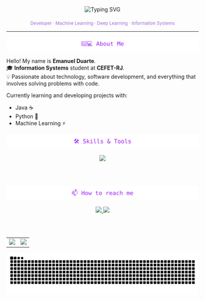 <p align="center">
  <img src="https://readme-typing-svg.herokuapp.com?font=Fira+Code&size=24&pause=1000&color=9370DB&center=true&vCenter=true&width=800&lines=Hi+there,+I'm+Emanuel+Duarte;Information+Systems+Student+at+CEFET-RJ;Developer;Applied+AI+Developer+(ML+%26+DL);Welcome+to+my+GitHub!🚀" alt="Typing SVG" />
</p>

<p align="center">
  <sub><span style="color:#9370DB;">Developer · Machine Learning · Deep Learning · Information Systems</span></sub>
</p>

---

<p align="center">
  <img src="./assets/about-me.svg" alt="About Me" />
</p>


Hello! My name is **Emanuel Duarte**.  
🎓 **Information Systems** student at **CEFET-RJ**.  
💡 Passionate about technology, software development, and everything that involves solving problems with code.


Currently learning and developing projects with:

- Java ☕
- Python 🐍
- Machine Learning ⚡
  

<p align="center">
  <img src="./assets/skills.svg" alt="Skills & Tools"/>
</p>

<p align="center">
  <a href="https://github.com/Manudrel">
    <img src="https://skillicons.dev/icons?i=python,java,cpp,c,html,css,js,opencv,sklearn,git,github,notion,mysql,django,postgres,mongodb,selenium,linux,anaconda,vscode,tensorflow,pytorch&perline=11" />
  </a>
</p>
<br><br>
<p align="center">
  <img src="./assets/contact.svg" alt="How to reach me"/>
</p>

<p align="center">
  <!-- LinkedIn -->
  <a href="https://www.linkedin.com/in/emanuel-d-s-almeida" target="_blank">
    <img src="https://skillicons.dev/icons?i=linkedin" />
  </a>
  
  <!-- Gmail -->
  <a href="mailto:duarteemanuelsimoes@gmail.com">
    <img src="https://skillicons.dev/icons?i=gmail" />
  </a>
</p>
<br><br>

<div align="center">
  <table border="0">
    <tr>
      <td>
        <img height="165em" src="https://github-readme-stats.vercel.app/api?username=Manudrel&show_icons=true&theme=midnight-purple&include_all_commits=true&count_private=true"/>
      </td>
      <td>
        <img height="165em" src="https://github-readme-stats.vercel.app/api/top-langs/?username=Manudrel&layout=compact&theme=midnight-purple&hide=jupyter%20notebook"/>
      </td>
    </tr>
  </table>
</div>

<picture>
  <source media="(prefers-color-scheme: dark)" srcset="https://raw.githubusercontent.com/Manudrel/Manudrel/output/github-contribution-grid-snake-dark.svg">
  <source media="(prefers-color-scheme: light)" srcset="https://raw.githubusercontent.com/Manudrel/Manudrel/output/github-contribution-grid-snake.svg">
  <img alt="github contribution grid snake animation" src="https://raw.githubusercontent.com/Manudrel/Manudrel/output/github-contribution-grid-snake.svg">
</picture>
<br>

